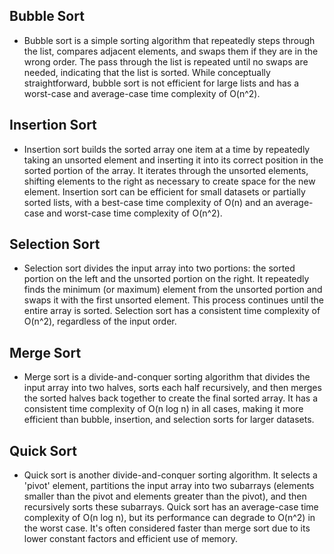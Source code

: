 ## Bubble Sort
- Bubble sort is a simple sorting algorithm that repeatedly steps through the list, compares adjacent elements, and swaps them if they are in the wrong order. The pass through the list is repeated until no swaps are needed, indicating that the list is sorted. While conceptually straightforward, bubble sort is not efficient for large lists and has a worst-case and average-case time complexity of O(n^2).

## Insertion Sort
- Insertion sort builds the sorted array one item at a time by repeatedly taking an unsorted element and inserting it into its correct position in the sorted portion of the array. It iterates through the unsorted elements, shifting elements to the right as necessary to create space for the new element. Insertion sort can be efficient for small datasets or partially sorted lists, with a best-case time complexity of O(n) and an average-case and worst-case time complexity of O(n^2).

## Selection Sort
- Selection sort divides the input array into two portions: the sorted portion on the left and the unsorted portion on the right. It repeatedly finds the minimum (or maximum) element from the unsorted portion and swaps it with the first unsorted element. This process continues until the entire array is sorted. Selection sort has a consistent time complexity of O(n^2), regardless of the input order.

## Merge Sort
- Merge sort is a divide-and-conquer sorting algorithm that divides the input array into two halves, sorts each half recursively, and then merges the sorted halves back together to create the final sorted array. It has a consistent time complexity of O(n log n) in all cases, making it more efficient than bubble, insertion, and selection sorts for larger datasets.

## Quick Sort
- Quick sort is another divide-and-conquer sorting algorithm. It selects a 'pivot' element, partitions the input array into two subarrays (elements smaller than the pivot and elements greater than the pivot), and then recursively sorts these subarrays. Quick sort has an average-case time complexity of O(n log n), but its performance can degrade to O(n^2) in the worst case. It's often considered faster than merge sort due to its lower constant factors and efficient use of memory.
